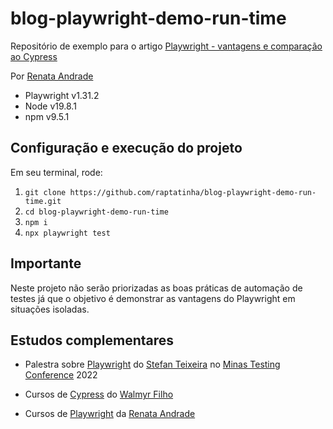 # blog-playwright-demo-run-time

Repositório de exemplo para o artigo [Playwright - vantagens e comparação ao Cypress](https://testingwithrenata.com/blog/test-automation/playwright-vantagens-e-comparacao-ao-cypress/)

Por [Renata Andrade](https://www.linkedin.com/in/raptatinha/)

- Playwright v1.31.2
- Node v19.8.1
- npm v9.5.1

## Configuração e execução do projeto

Em seu terminal, rode:
1. `git clone https://github.com/raptatinha/blog-playwright-demo-run-time.git`
1. `cd blog-playwright-demo-run-time`
1. `npm i`
1. `npx playwright test`

## Importante
Neste projeto não serão priorizadas as boas práticas de automação de testes já que o objetivo é demonstrar as vantagens do Playwright em situações isoladas.

## Estudos complementares

- Palestra sobre [Playwright](https://youtube.com/watch?v=eJ6V1de9nHY) do [Stefan Teixeira](https://linkedin.com/in/stefanteixeira/) no [Minas Testing Conference](https://minastestingconference.com.br/) 2022

- Cursos de [Cypress](https://talkingabouttesting.com/) do [Walmyr Filho](https://www.linkedin.com/in/walmyr-lima-e-silva-filho/)

- Cursos de [Playwright](https://testingwithrenata.com/trainings/) da [Renata Andrade](https://www.linkedin.com/in/raptatinha/)
